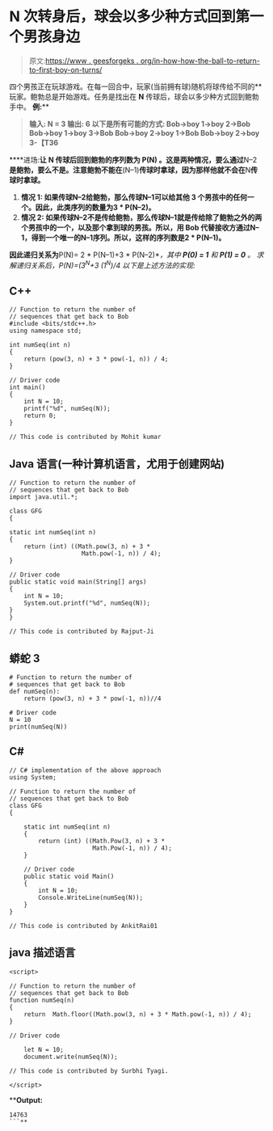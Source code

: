 # N 次转身后，球会以多少种方式回到第一个男孩身边

> 原文:[https://www . geesforgeks . org/in-how-how-the-ball-to-return-to-first-boy-on-turns/](https://www.geeksforgeeks.org/in-how-many-ways-the-ball-will-come-back-to-the-first-boy-after-n-turns/)

四个男孩正在玩球游戏。在每一回合中，玩家(当前拥有球)随机将球传给不同的**玩家。鲍勃总是开始游戏。任务是找出在 **N** 传球后，球会以多少种方式回到鲍勃手中。
**例:**** 

> ****输入:** N = 3
> **输出:** 6
> 以下是所有可能的方式:
> Bob->boy 1->boy 2->Bob
> Bob->boy 1->boy 3->Bob
> Bob->boy 2->boy 1->Bob
> Bob->boy 2->boy 3-【T36**

****进场:**让 **N** 传球后回到鲍勃的序列数为 **P(N)** 。这是两种情况，要么通过**N–2**是鲍勃，要么不是。注意鲍勃不能在**(N–1)**传球时拿球，因为那样他就不会在**N**传球时拿球。** 

1.  ****情况 1:** 如果传球**N–2**给鲍勃，那么传球**N–1**可以给其他 3 个男孩中的任何一个。因此，此类序列的数量为**3 * P(N–2)**。**
2.  ****情况 2:** 如果传球**N–2**不是传给鲍勃，那么传球**N–1**就是传给除了鲍勃之外的两个男孩中的一个，以及那个拿到球的男孩。所以，用 Bob 代替接收方通过**N–1**，得到一个唯一的**N–1**序列。所以，这样的序列数是**2 * P(N–1)**。**

**因此递归关系为**P(N)= 2 * P(N–1)+3 * P(N–2)**，其中 **P(0) = 1** 和 **P(1) = 0** 。
求解递归关系后，**P(N)=(3<sup>N</sup>+3 *(1<sup>N</sup>)/4**
以下是上述方法的实现:** 

## **C++**

```
// Function to return the number of
// sequences that get back to Bob
#include <bits/stdc++.h>
using namespace std;

int numSeq(int n)
{
    return (pow(3, n) + 3 * pow(-1, n)) / 4;
}

// Driver code
int main()
{
    int N = 10;
    printf("%d", numSeq(N));
    return 0;
}

// This code is contributed by Mohit kumar
```

## **Java 语言(一种计算机语言，尤用于创建网站)**

```
// Function to return the number of
// sequences that get back to Bob
import java.util.*;

class GFG
{

static int numSeq(int n)
{
    return (int) ((Math.pow(3, n) + 3 *
                    Math.pow(-1, n)) / 4);
}

// Driver code
public static void main(String[] args)
{
    int N = 10;
    System.out.printf("%d", numSeq(N));
}
}

// This code is contributed by Rajput-Ji
```

## **蟒蛇 3**

```
# Function to return the number of
# sequences that get back to Bob
def numSeq(n):
    return (pow(3, n) + 3 * pow(-1, n))//4

# Driver code
N = 10
print(numSeq(N))
```

## **C#**

```
// C# implementation of the above approach
using System;

// Function to return the number of
// sequences that get back to Bob
class GFG
{

    static int numSeq(int n)
    {
        return (int) ((Math.Pow(3, n) + 3 *
                       Math.Pow(-1, n)) / 4);
    }

    // Driver code
    public static void Main()
    {
        int N = 10;
        Console.WriteLine(numSeq(N));
    }
}

// This code is contributed by AnkitRai01
```

## **java 描述语言**

```
<script>

// Function to return the number of
// sequences that get back to Bob
function numSeq(n)
{
    return  Math.floor((Math.pow(3, n) + 3 * Math.pow(-1, n)) / 4);
}

// Driver code

    let N = 10;
    document.write(numSeq(N));

// This code is contributed by Surbhi Tyagi.

</script>
```

****Output:** 

```
14763
```**